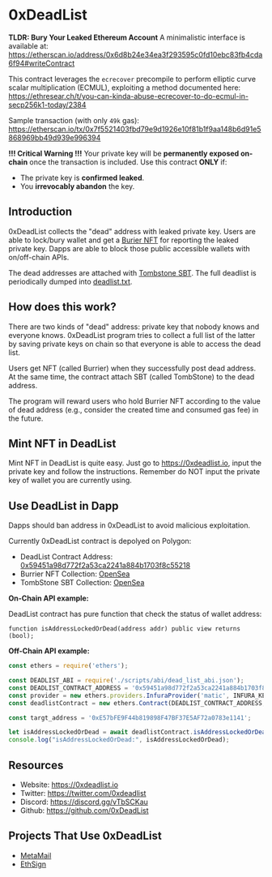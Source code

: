# 0xDeadList

**TLDR: Bury Your Leaked Ethereum Account**
A minimalistic interface is available at: https://etherscan.io/address/0x6d8b24e34ea3f293595c0fd10ebc83fb4cda6f94#writeContract

This contract leverages the `ecrecover` precompile to perform elliptic curve scalar multiplication (ECMUL), exploiting a method documented here: https://ethresear.ch/t/you-can-kinda-abuse-ecrecover-to-do-ecmul-in-secp256k1-today/2384

Sample transaction (with only `49k` gas): https://etherscan.io/tx/0x7f5521403fbd79e9d1926e10f81b1f9aa148b6d91e5868969bb49d939e996394

**!!! Critical Warning !!!**
Your private key will be **permanently exposed on-chain** once the transaction is included. Use this contract **ONLY** if:
- The private key is **confirmed leaked**.
- You **irrevocably abandon** the key.

## Introduction

0xDeadList collects the "dead" address with leaked private key. Users are able to lock/bury wallet and get a [Burier NFT](https://opensea.io/collection/addressburier-v2) for reporting the leaked private key. Dapps are able to block those public accessible wallets with on/off-chain APIs.

The dead addresses are attached with [Tombstone SBT](https://opensea.io/collection/tombstone-v4). The full deadlist is periodically dumped into [deadlist.txt](./deadlist.txt).

## How does this work?

There are two kinds of "dead" address: private key that nobody knows and everyone knows. 0xDeadList program tries to collect a full list of the latter by saving private keys on chain so that everyone is able to access the dead list.

Users get NFT (called Burrier) when they successfully post dead address. At the same time, the contract attach SBT (called TombStone) to the dead address.

The program will reward users who hold Burrier NFT according to the value of dead address (e.g., consider the created time and consumed gas fee) in the future.

## Mint NFT in DeadList

Mint NFT in DeadList is quite easy. Just go to https://0xdeadlist.io, input the private key and follow the instructions. Remember do NOT input the private key of wallet you are currently using.

## Use DeadList in Dapp

Dapps should ban address in 0xDeadList to avoid malicious exploitation.

Currently 0xDeadList contract is depolyed on Polygon:

- DeadList Contract Address: [0x59451a98d772f2a53ca2241a884b1703f8c55218](https://polygonscan.com/address/0x59451a98d772f2a53ca2241a884b1703f8c55218)
- Burrier NFT Collection: [OpenSea](https://opensea.io/collection/addressburier-v3)
- TombStone SBT Collection: [OpenSea](https://opensea.io/collection/tombstone-zktgb9g35d)

**On-Chain API example:**

DeadList contract has pure function that check the status of wallet address:

``` solidity
function isAddressLockedOrDead(address addr) public view returns (bool);
```

**Off-Chain API example:**

``` js
const ethers = require('ethers');

const DEADLIST_ABI = require('./scripts/abi/dead_list_abi.json');
const DEADLIST_CONTRACT_ADDRESS = '0x59451a98d772f2a53ca2241a884b1703f8c55218';
const provider = new ethers.providers.InfuraProvider('matic', INFURA_KEY); // USE YOUR OWN KEY
const deadlistContract = new ethers.Contract(DEADLIST_CONTRACT_ADDRESS, DEADLIST_ABI, provider);

const targt_address = '0xE57bFE9F44b819898F47BF37E5AF72a0783e1141';

let isAddressLockedOrDead = await deadlistContract.isAddressLockedOrDead(targt_address);
console.log("isAddressLockedOrDead:", isAddressLockedOrDead);
```

## Resources

- Website: https://0xdeadlist.io
- Twitter: https://twitter.com/0xdeadlist
- Discord: https://discord.gg/vTbSCKau
- Github: https://github.com/0xDeadList

## Projects That Use 0xDeadList

- [MetaMail](https://metamail.ink)
- [EthSign](https://www.ethsign.xyz/)
